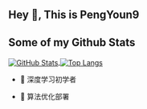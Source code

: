 <!--
**PengYoun9/PengYoun9** is a ✨ _special_ ✨ repository because its `README.md` (this file) appears on your GitHub profile.

Here are some ideas to get you started:

- 🔭 I’m currently working on ...
- 🌱 I’m currently learning ...
- 👯 I’m looking to collaborate on ...
- 🤔 I’m looking for help with ...
- 💬 Ask me about ...
- 📫 How to reach me: ...
- 😄 Pronouns: ...
- ⚡ Fun fact: ...
-->
## Hey 👋, This is PengYoun9

## Some of my Github Stats

<a href="https://github.com/PengYoun9">
  <img align="center" alt="GitHub Stats" src="https://github-readme-stats.vercel.app/api?username=PengYoun9&show_icons=true&include_all_commits=true" />
</a>

<a href="https://github.com/PengYoun9">
  <img align="center" alt="Top Langs" src="https://github-readme-stats.vercel.app/api/top-langs/?username=PengYoun9&layout=compact" />
</a>

- 🌱 深度学习初学者

- 🌱 算法优化部署
